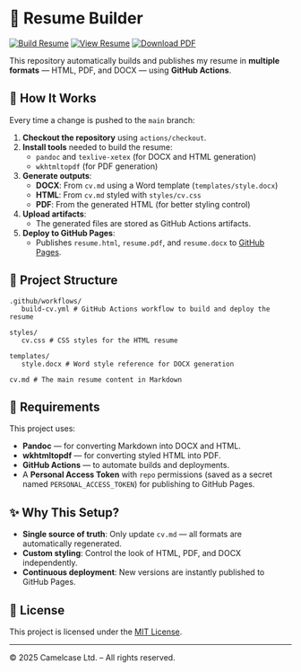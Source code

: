 # 📄 Resume Builder

[![Build Resume](https://github.com/mm-camelcase/resume/actions/workflows/build-cv.yml/badge.svg)](https://github.com/mm-camelcase/resume/actions/workflows/build-cv.yml)
[![View Resume](https://img.shields.io/badge/View%20Resume-HTML-blue?logo=google-chrome)](https://mm-camelcase.github.io/resume/resume.html)
[![Download PDF](https://img.shields.io/badge/Download-PDF-red?logo=adobe-acrobat-reader)](https://mm-camelcase.github.io/resume/resume.pdf)

This repository automatically builds and publishes my resume in **multiple formats** — HTML, PDF, and DOCX — using **GitHub Actions**.

## 🚀 How It Works

Every time a change is pushed to the `main` branch:

1. **Checkout the repository** using `actions/checkout`.
2. **Install tools** needed to build the resume:
   - `pandoc` and `texlive-xetex` (for DOCX and HTML generation)
   - `wkhtmltopdf` (for PDF generation)
3. **Generate outputs**:
   - **DOCX**: From `cv.md` using a Word template (`templates/style.docx`)
   - **HTML**: From `cv.md` styled with `styles/cv.css`
   - **PDF**: From the generated HTML (for better styling control)
4. **Upload artifacts**:
   - The generated files are stored as GitHub Actions artifacts.
5. **Deploy to GitHub Pages**:
   - Publishes `resume.html`, `resume.pdf`, and `resume.docx` to [GitHub Pages](https://mm-camelcase.github.io/resume/).

## 📂 Project Structure

```
.github/workflows/
   build-cv.yml # GitHub Actions workflow to build and deploy the resume

styles/
   cv.css # CSS styles for the HTML resume

templates/
   style.docx # Word style reference for DOCX generation

cv.md # The main resume content in Markdown
```


## 📜 Requirements 

This project uses:
- **Pandoc** — for converting Markdown into DOCX and HTML.
- **wkhtmltopdf** — for converting styled HTML into PDF.
- **GitHub Actions** — to automate builds and deployments.
- A **Personal Access Token** with `repo` permissions (saved as a secret named `PERSONAL_ACCESS_TOKEN`) for publishing to GitHub Pages.

## ✨ Why This Setup?

- **Single source of truth**: Only update `cv.md` — all formats are automatically regenerated.
- **Custom styling**: Control the look of HTML, PDF, and DOCX independently.
- **Continuous deployment**: New versions are instantly published to GitHub Pages.

## 📄 License

This project is licensed under the [MIT License](LICENSE).

---

© 2025 Camelcase Ltd. – All rights reserved.


